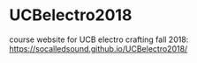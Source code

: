 # UCBelectro2018
course website for UCB electro crafting fall 2018: https://socalledsound.github.io/UCBelectro2018/
